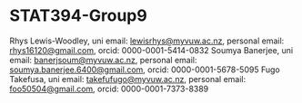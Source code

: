 # STAT394-Group9

Rhys Lewis-Woodley, uni email: lewisrhys@myvuw.ac.nz, personal email: rhys16120@gmail.com, orcid: 0000-0001-5414-0832
Soumya Banerjee, uni email: banerjsoum@myvuw.ac.nz, personal email: soumya.banerjee.6400@gmail.com, orcid: 0000-0001-5678-5095
Fugo Takefusa, uni email: takefufugo@myvuw.ac.nz, personal email: foo50504@gmail.com, orcid: 0000-0001-7373-8389
